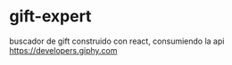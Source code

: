 # gift-expert
buscador de gift construido con react, consumiendo la api https://developers.giphy.com
